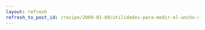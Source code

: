 ```yaml
---
layout: refresh
refresh_to_post_id: /recipe/2009-01-09/utilidades-para-medir-el-ancho-de-banda-en-debian.html
---
```

